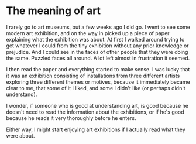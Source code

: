 # The meaning of art

I rarely go to art museums, but a few weeks ago I did go. I went to see some modern art exhibition, and on the way in picked up a piece of paper explaining what the exhibition was about. At first I walked around trying to get whatever I could from the tiny exhibition without any prior knowledge or prejudice. And I could see in the faces of other people that they were doing the same. Puzzled faces all around. A lot left almost in frustration it seemed.

I then read the paper and everything started to make sense. I was lucky that it was an exhibition consisting of installations from three different artists exploring three different themes or motives, because it immediately became clear to me, that some of it I liked, and some I didn't like (or perhaps didn't understand).

I wonder, if someone who is good at understanding art, is good because he doesn't need to read the information about the exhibitions, or if he's good because he reads it very thoroughly before he enters.

Either way, I might start enjoying art exhibitions if I actually read what they were about.
